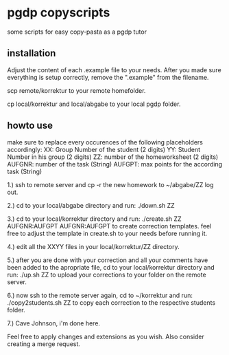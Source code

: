 pgdp copyscripts
================

some scripts for easy copy-pasta as a pgdp tutor


installation
------------
Adjust the content of each .example file to your needs.
After you made sure everything is setup correctly, remove the ".example" from the filename.

scp remote/korrektur to your remote homefolder.

cp local/korrektur and local/abgabe to your local pgdp folder.


howto use
---------

make sure to replace every occurences of the following placeholders accordingly:
    XX: Group Number of the student (2 digits)
    YY: Student Number in his group (2 digits)
    ZZ: number of the homeworksheet (2 digits)
    AUFGNR: number of the task (String)
    AUFGPT: max points for the according task (String)

1.) ssh to remote server and cp -r the new homework to
    ~/abgabe/ZZ
	log out.

2.) cd to your local/abgabe directory and run:
   ./down.sh ZZ

3.) cd to your local/korrektur directory and run:
    ./create.sh ZZ AUFGNR:AUFGPT AUFGNR:AUFGPT
	to create correction templates. feel free to adjust the template in create.sh to your needs before running it.

4.) edit all the XXYY files in your local/korrektur/ZZ directory.

5.) after you are done with your correction and all your comments have been added to the apropriate file, cd to your local/korrektur directory and run:
    ./up.sh ZZ
	to upload your corrections to your folder on the remote server.

6.) now ssh to the remote server again, cd to ~/korrektur and run:
    ./copy2students.sh ZZ
	to copy each correction to the respective students folder.

7.) Cave Johnson, i'm done here.


Feel free to apply changes and extensions as you wish. Also consider creating a merge request.
